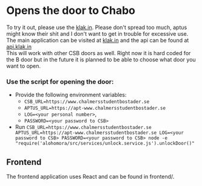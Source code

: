 # Opens the door to Chabo

To try it out, please use the [klak.in](https://klak.in). Please don't spread too much, aptus might know their shit and I don't want to get in trouble for excessive use.
<br>
The main application can be visited at [klak.in](https://klak.in) and the api can be found at [api.klak.in](https://api.klak.in)
<br>
This will work with other CSB doors as well. Right now it is hard coded for the B door but in the future it is planned to be able to choose what door you want to open.
<br>

### Use the script for opening the door:

- Provide the following environment variables: 
  - `CSB_URL=https://www.chalmersstudentbostader.se`
  - `APTUS_URL=https://apt-www.chalmersstudentbostader.se`
  - `LOG=<your personal number>`, 
  - `PASSWORD=<your password to CSB>`
- Run `CSB_URL=https://www.chalmersstudentbostader.se APTUS_URL=https://apt-www.chalmersstudentbostader.se LOG=<your password to CSB> PASSWORD=<your password to CSB> node -e "require('alohomora/src/services/unlock.service.js').unlockDoor()"`

## Frontend

The frontend application uses React and can be found in frontend/.

